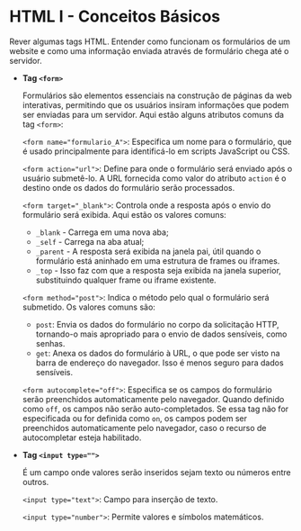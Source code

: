 # **HTML I - Conceitos Básicos**

Rever algumas tags HTML. Entender como funcionam os formulários de um website e como uma informação enviada através de formulário chega até o servidor.

* **Tag `<form>`**

  Formulários são elementos essenciais na construção de páginas da web interativas, permitindo que os usuários insiram informações que podem ser enviadas para um servidor. Aqui estão alguns atributos comuns da tag `<form>`:

  `<form name="formulario_A">`: Especifica um nome para o formulário, que é usado principalmente para identificá-lo em scripts JavaScript ou CSS.

  `<form action="url">`: Define para onde o formulário será enviado após o usuário submetê-lo. A URL fornecida como valor do atributo `action` é o destino onde os dados do formulário serão processados.

  `<form target="_blank">`: Controla onde a resposta após o envio do formulário será exibida. Aqui estão os valores comuns:

  * `_blank` - Carrega em uma nova aba;
  * `_self` - Carrega na aba atual;
  * `_parent` - A resposta será exibida na janela pai, útil quando o formulário está aninhado em uma estrutura de frames ou iframes.
  * `_top` -  Isso faz com que a resposta seja exibida na janela superior, substituindo qualquer frame ou iframe existente.

  `<form method="post">`: Indica o método pelo qual o formulário será submetido. Os valores comuns são:

  * `post`: Envia os dados do formulário no corpo da solicitação HTTP, tornando-o mais apropriado para o envio de dados sensíveis, como senhas.
  * `get`: Anexa os dados do formulário à URL, o que pode ser visto na barra de endereço do navegador. Isso é menos seguro para dados sensíveis.

  `<form autocomplete="off">`: Especifica se os campos do formulário serão preenchidos automaticamente pelo navegador. Quando definido como `off`, os campos não serão auto-completados. Se essa tag não for especificada ou for definida como `on`, os campos podem ser preenchidos automaticamente pelo navegador, caso o recurso de autocompletar esteja habilitado.

* **Tag `<input type="">`**

  É um campo onde valores serão inseridos sejam texto ou números entre outros.

  `<input type="text">`: Campo para inserção de texto.

  `<input type="number">`: Permite valores e símbolos matemáticos.

  